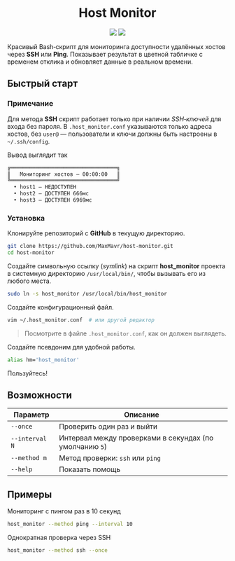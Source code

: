 <h1 align="center">Host Monitor</h1>
<p align="center">
<img src="https://img.shields.io/badge/made%20by-MaxMavr-DDDDDD" >
<img src="https://img.shields.io/badge/version-0.0.3-DDDDDD">
</p>

Красивый Bash‑скрипт для мониторинга доступности удалённых хостов через **SSH** или **Ping**.
Показывает результат в цветной табличке с временем отклика и обновляет данные в реальном времени.


## Быстрый старт

### Примечание
Для метода **SSH** скрипт работает только при наличии *SSH‑ключей* для входа без пароля.
В `.host_monitor.conf` указываются только адреса хостов, без `user@` — пользователи и ключи должны быть настроены в `~/.ssh/config`.

Вывод выглядит так
```bash
╔══════════════════════════════════╗
║   Мониторинг хостов — 00:00:00   ║
╚══════════════════════════════════╝
  • host1 — НЕДОСТУПЕН
  • host2 — ДОСТУПЕН 666мс
  • host3 — ДОСТУПЕН 6969мс
```

### Установка
Клонируйте репозиторий с __GitHub__ в текущую директорию.
```bash
git clone https://github.com/MaxMavr/host-monitor.git
cd host-monitor
```
Создайте символьную ссылку (_symlink_) на скрипт **host_monitor** проекта в системную директорию `/usr/local/bin/`, чтобы вызывать его из любого места.
```bash
sudo ln -s host_monitor /usr/local/bin/host_monitor
```
Создайте конфигурационный файл.
```bash
vim ~/.host_monitor.conf  # или другой редактор
```
> Посмотрите в файле `.host_monitor.conf`, как он должен выглядеть.

Создайте псевдоним для удобной работы.
```bash
alias hm='host_monitor'
```
Пользуйтесь!

## Возможности
| Параметр       | Описание                                                |
| -------------- | ------------------------------------------------------- |
| `--once`       | Проверить один раз и выйти                              |
| `--interval N` | Интервал между проверками в секундах (по умолчанию `5`) |
| `--method m`   | Метод проверки: `ssh` или `ping`                        |
| `--help`       | Показать помощь                                         |

## Примеры
Мониторинг с пингом раз в 10 секунд
```bash
host_monitor --method ping --interval 10
```
Однократная проверка через SSH
```bash
host_monitor --method ssh --once
```

